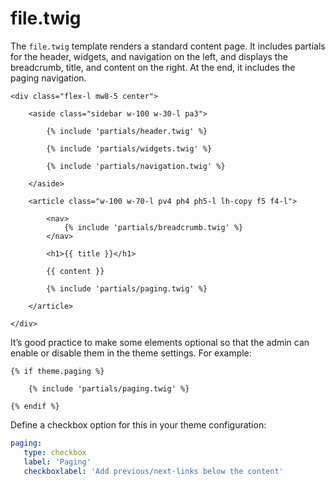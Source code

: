 # file.twig

The `file.twig` template renders a standard content page. It includes partials for the header, widgets, and navigation on the left, and displays the breadcrumb, title, and content on the right. At the end, it includes the paging navigation.

```twig
<div class="flex-l mw8-5 center">

    <aside class="sidebar w-100 w-30-l pa3">

        {% include 'partials/header.twig' %}

        {% include 'partials/widgets.twig' %}

        {% include 'partials/navigation.twig' %}

    </aside>

    <article class="w-100 w-70-l pv4 ph4 ph5-l lh-copy f5 f4-l">

        <nav>
            {% include 'partials/breadcrumb.twig' %}
        </nav>

        <h1>{{ title }}</h1>

        {{ content }}

        {% include 'partials/paging.twig' %}    

    </article>

</div>
```

It’s good practice to make some elements optional so that the admin can enable or disable them in the theme settings. For example:

```twig
{% if theme.paging %}

    {% include 'partials/paging.twig' %}

{% endif %}
```

Define a checkbox option for this in your theme configuration:

```yaml
paging:
   type: checkbox
   label: 'Paging'
   checkboxlabel: 'Add previous/next-links below the content'
```

